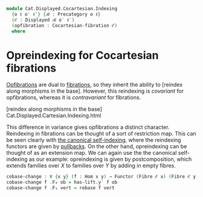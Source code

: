 <!--
```agda
open import Cat.Displayed.Cocartesian
open import Cat.Instances.Functor
open import Cat.Displayed.Fibre
open import Cat.Displayed.Base
open import Cat.Prelude

import Cat.Displayed.Reasoning
import Cat.Reasoning
```
-->

```agda
module Cat.Displayed.Cocartesian.Indexing
  {o ℓ o′ ℓ′} {ℬ : Precategory o ℓ}
  (ℰ : Displayed ℬ o′ ℓ′)
  (opfibration : Cocartesian-fibration ℰ)
  where
```

<!--
```agda
open Cat.Reasoning ℬ
open Cat.Displayed.Reasoning ℰ
open Cocartesian-fibration opfibration
open Functor
```
-->

# Opreindexing for Cocartesian fibrations

[Opfibrations] are dual to [fibrations], so they inherit the ability
to [reindex along morphisms in the base]. However, this reindexing is
*covariant* for opfibrations, whereas it is *contravariant* for
fibrations.

[Opfibrations]: Cat.Displayed.Cocartesian.html
[fibrations]: Cat.Displayed.Cartesian.html
[reindex along morphisms in the base] Cat.Displayed.Cartesian.Indexing.html

This difference in variance gives opfibrations a distinct character.
Reindexing in fibrations can be thought of a sort of restriction map.
This can be seen clearly with [the canonical self-indexing], where the
reindexing functors are given by [pullbacks]. On the other hand,
opreindexing can be thought of as an extension map. We can again use the
the canonical self-indexing as our example: opreindexing is given by
postcomposition, which extends families over $X$ to families over $Y$ by
adding in empty fibres.

[the canonical self-indexing]: Cat.Displayed.Instances.Slice.html
[pullbacks]: Cat.Diagram.Pullback.html

```agda
cobase-change : ∀ {x y} (f : Hom x y) → Functor (Fibre ℰ x) (Fibre ℰ y)
cobase-change f .F₀ ob = has-lift.y′ f ob
cobase-change f .F₁ vert = rebase f vert
```

<!--
```agda
cobase-change f .F-id =
  sym $ has-lift.uniquev _ _ _ $ to-pathp $
    idl[] ∙ (sym $ cancel _ _ (idr′ _))
cobase-change f .F-∘ f′ g′ =
  sym $ has-lift.uniquev _ _ _ $ to-pathp $
    smashl _ _
    ·· revive₁ (pullr[] _ (has-lift.commutesv _ _ _))
    ·· smashr _ _
    ·· revive₁ (pulll[] _ (has-lift.commutesv _ _ _))
      ·· smashl _ _
      ·· sym assoc[]
      ·· sym (smashr _ _)
```
-->
